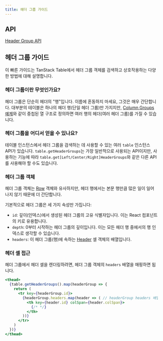 ```yaml
---
title: 헤더 그룹 가이드
---
```


## API

[Header Group API](../../api/core/header-group)

## 헤더 그룹 가이드

이 빠른 가이드는 TanStack Table에서 헤더 그룹 객체를 검색하고 상호작용하는 다양한 방법에 대해 설명합니다.

### 헤더 그룹이란 무엇인가요?

헤더 그룹은 단순히 헤더의 "행"입니다. 이름에 혼동하지 마세요, 그것은 매우 간단합니다. 대부분의 테이블은 하나의 헤더 행(단일 헤더 그룹)만 가지지만, [Column Groups 예제](../../framework/react/examples/column-groups)와 같이 중첩된 열 구조로 정의하면 여러 행의 헤더(여러 헤더 그룹)를 가질 수 있습니다.

### 헤더 그룹을 어디서 얻을 수 있나요?

테이블 인스턴스에서 헤더 그룹을 검색하는 데 사용할 수 있는 여러 `table` 인스턴스 API가 있습니다. `table.getHeaderGroups`는 가장 일반적으로 사용되는 API이지만, 사용하는 기능에 따라 `table.get[Left/Center/Right]HeaderGroups`와 같은 다른 API를 사용해야 할 수도 있습니다.

### 헤더 그룹 객체

헤더 그룹 객체는 [Row](../rows) 객체와 유사하지만, 헤더 행에서는 본문 행만큼 많은 일이 일어나지 않기 때문에 더 간단합니다.

기본적으로 헤더 그룹은 세 가지 속성만 가집니다:

- `id`: 깊이(인덱스)에서 생성된 헤더 그룹의 고유 식별자입니다. 이는 React 컴포넌트의 키로 유용합니다.
- `depth`: 0부터 시작하는 헤더 그룹의 깊이입니다. 이는 모든 헤더 행 중에서의 행 인덱스로 생각할 수 있습니다.
- `headers`: 이 헤더 그룹(행)에 속하는 [Header](../headers) 셀 객체의 배열입니다.

### 헤더 셀 접근

헤더 그룹에서 헤더 셀을 렌더링하려면, 헤더 그룹 객체의 `headers` 배열을 매핑하면 됩니다.

```jsx
<thead>
  {table.getHeaderGroups().map(headerGroup => {
    return (
      <tr key={headerGroup.id}>
        {headerGroup.headers.map(header => ( // headerGroup headers 배열을 매핑
          <th key={header.id} colSpan={header.colSpan}>
            {/* */}
          </th>
        ))}
      </tr>
    )
  })}
</thead>
```